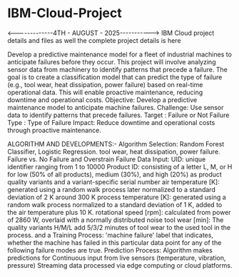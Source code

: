 # IBM-Cloud-Project
<-------------4TH - AUGUST - 2025----------->
IBM Cloud project details and files as well the complete project details is here

Develop a predictive maintenance model for a fleet of industrial machines to anticipate failures before they occur. This project will involve analyzing sensor data from machinery to identify patterns that precede a failure. The goal is to create a classification model that can predict the type of failure (e.g., tool wear, heat dissipation, power failure) based on real-time operational data. This will enable proactive maintenance, reducing downtime and operational costs. 
Objective: Develop a predictive maintenance model to anticipate machine failures. 
Challenge: Use sensor data to identify patterns that precede failures. 
Target : Failure or Not
Failure Type : Type of Failure
Impact: Reduce downtime and operational costs through proactive maintenance. 

ALGORITHM AND DEVELOPMENTS:-
Algorithm Selection:
Random Forest Classifier, Logistic Regression.
tool wear, heat dissipation, power failure.
Failure vs. No Failure and Overstrain Failure
Data Input:
UID: unique identifier ranging from 1 to 10000
Product ID: consisting of a letter L, M, or H for low (50% of all products), medium (30%), and high (20%) as product quality variants and a variant-specific serial number
air temperature [K]: generated using a random walk process later normalized to a standard deviation of 2 K around 300 K
process temperature [K]: generated using a random walk process normalized to a standard deviation of 1 K, added to the air temperature plus 10 K.
rotational speed [rpm]: calculated from power of 2860 W, overlaid with a normally distributed noise
tool wear [min]: The quality variants H/M/L add 5/3/2 minutes of tool wear to the used tool in the process. and a
Training Process:
'machine failure' label that indicates, whether the machine has failed in this particular data point for any of the following failure modes are true.
Prediction Process:
Algorithm makes predictions for Continuous input from live sensors (temperature, vibration, pressure) 
Streaming data processed via edge computing or cloud platforms.
